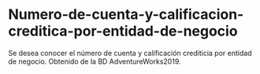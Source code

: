 # Numero-de-cuenta-y-calificacion-creditica-por-entidad-de-negocio
Se desea conocer el número de cuenta y calificación crediticia por entidad de negocio. Obtenido de la BD AdventureWorks2019.
